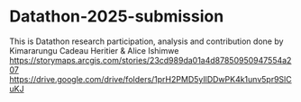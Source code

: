 # Datathon-2025-submission
This is Datathon research participation, analysis and contribution done by Kimararungu Cadeau Heritier &amp; Alice Ishimwe
https://storymaps.arcgis.com/stories/23cd989da01a4d87850950947554a207
https://drive.google.com/drive/folders/1prH2PMD5yIlDDwPK4k1unv5pr9SlCuKJ
